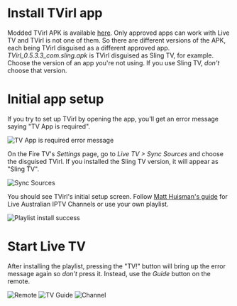 # Install TVirl app

Modded TVirl APK is available [here](https://forums.whirlpool.net.au/go?https%3A%2F%2Fmega.nz%2Ffolder%2FaFVUVLYT%23pNEFZi3Y6wmSyWIsavkqLw). Only approved apps can work with Live TV and TVirl is not one of them. So there are different versions of the APK, each being TVirl disguised as a different approved app. _TVirl_0.5.3.3_com.sling.apk_ is TVirl disguised as Sling TV, for example. Choose the version of an app you're not using. If you use Sling TV, _don't_ choose that version.

# Initial app setup

If you try to set up TVirl by opening the app, you'll get an error message saying "TV App is required".

![TV App is required error message](https://i.imgur.com/jrmRAqCl.png)

On the Fire TV's _Settings_ page, go to _Live TV > Sync Sources_ and choose the disguised TVirl. If you installed the Sling TV version, it will appear as "Sling TV".

![Sync Sources](https://i.imgur.com/plkVCe5l.png)

You should see TVirl's initial setup screen. Follow [Matt Huisman's guide](https://www.matthuisman.nz/2019/01/live-au-iptv-channels-on-android.html) for Live Australian IPTV Channels or use your own playlist.

![Playlist install success](https://i.imgur.com/dcNRmJjl.png)

# Start Live TV

After installing the playlist, pressing the "TV!" button will bring up the error message again so _don't_ press it. Instead, use the _Guide_ button on the remote.

![Remote](https://i.imgur.com/qmGpxLEl.jpg)
![TV Guide](https://i.imgur.com/OwEFTiLl.png)
![Channel](https://i.imgur.com/LBZOCXKl.png)